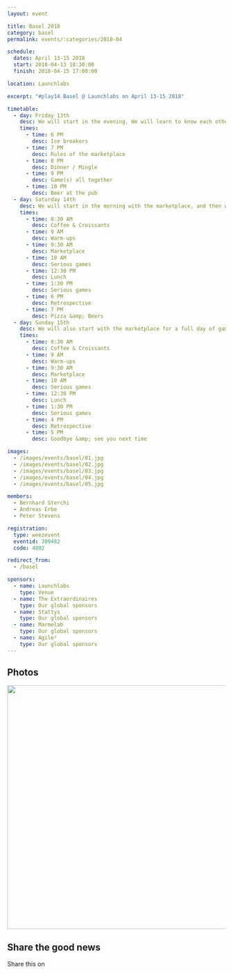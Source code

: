 ```yaml
---
layout: event

title: Basel 2018
category: basel
permalink: events/:categories/2018-04

schedule:
  dates: April 13-15 2018
  start: 2018-04-13 18:30:00
  finish: 2018-04-15 17:00:00

location: Launchlabs

excerpt: "#play14 Basel @ Launchlabs on April 13-15 2018"

timetable:
  - day: Friday 13th
    desc: We will start in the evening. We will learn to know each other and share a nice dinner all together.
    times:
      - time: 6 PM
        desc: Ice breakers
      - time: 7 PM
        desc: Rules of the marketplace
      - time: 8 PM
        desc: Dinner / Mingle
      - time: 9 PM
        desc: Game(s) all together
      - time: 10 PM
        desc: Beer at the pub
  - day: Saturday 14th
    desc: We will start in the morning with the marketplace, and then we will play games all day long.
    times:
      - time: 8:30 AM
        desc: Coffee & Croissants
      - time: 9 AM
        desc: Warm-ups
      - time: 9:30 AM
        desc: Marketplace
      - time: 10 AM
        desc: Serious games
      - time: 12:30 PM
        desc: Lunch
      - time: 1:30 PM
        desc: Serious games
      - time: 6 PM
        desc: Retrospective
      - time: 7 PM
        desc: Pizza &amp; Beers
  - day: Sunday 15th
    desc: We will also start with the marketplace for a full day of games. Whoever needs to catch a plane can leave earlier.
    times:
      - time: 8:30 AM
        desc: Coffee & Croissants
      - time: 9 AM
        desc: Warm-ups
      - time: 9:30 AM
        desc: Marketplace
      - time: 10 AM
        desc: Serious games
      - time: 12:30 PM
        desc: Lunch
      - time: 1:30 PM
        desc: Serious games
      - time: 4 PM
        desc: Retrospective
      - time: 5 PM
        desc: Goodbye &amp; see you next time

images:
  - /images/events/basel/01.jpg
  - /images/events/basel/02.jpg
  - /images/events/basel/03.jpg
  - /images/events/basel/04.jpg
  - /images/events/basel/05.jpg

members:
  - Bernhard Sterchi
  - Andreas Erbe
  - Peter Stevens

registration:
  type: weezevent
  eventid: 309482
  code: 4802

redirect_from:
  - /basel

sponsors:
  - name: Launchlabs
    type: Venue
  - name: The Extraordinaires
    type: Our global sponsors
  - name: Stattys
    type: Our global sponsors
  - name: Marmelab
    type: Our global sponsors
  - name: Agile²
    type: Our global sponsors
---
```


## Photos

<a href='https://photos.app.goo.gl/9fPzpslzRCUBEggN2' target="_blank">
  <img src='https://lh3.googleusercontent.com/Mt06nG2AqLYEesbWx5-C3sSjOQQ7_tgADNWCmPb2Wbfx1odtNR5aXZ_XjP3EDk71-buFvZQWrS8U8-jU8oFq46CXeyWOH7v8-MPckqXwRi5FYzPysTmjgzf2JI4RMAZzFhmOZoRf1x2LJlvsiw0-Iu0Lo0D7i3XFNAoXHST-d496ySXbScFt7JIULedIRaKsCgm2_SDcnHE7mTwciiyzNbTnI-NlYr-BXiqe2Sda6diR9KlEvseIuxfWsLeBFgmP_2W3ijtqs5zHBHwl3e8fswV6CU0TItwMmMpfehKHib8cJMvyVKmlgNIOTPFORBc49lsP15p06H-XgRTO3dEXr3ilLUDkn7x9M5LywpCkLPSWi013cYUb4YdTnDyaRhTqw8uvWDVwktM0--b3OpHouN8EtjhKSagQ-886hsoNpk_0NnT6IqNmVNYt-gfkfLErpFL69Gw2FzJC9DB07nMCSJZjNPpQ35WyTbHLd7RVgFh5RsNiAMkGL78Yw3md5EzvqimAp8Yj9UYE6SFgrTv0STLyCsqMRv-U3TfCKi_FG7ka2DDZUVe4VX26ns0IL8TXMg07YFTUPngFBRqhbxsQcKBmsYSe7BBj84N-CeEbbwHOh0LN1baJl7W4XYY2D3QPPGTyd0LeDca1s48ngWA2oRNoH8TuUDj0=w718-h404-no' width="560" />
</a>

## Share the good news

Share this on
<a target="_blank" href="https://twitter.com/home?status=Coming%20up%20%23play14%20Basel%20at%20LAUNCHLABS%20from%20April%2013%20to%2015%202018%0A%0Ahttp%3A//play14.org/events/basel/2018-04%0A%0A%23playfulness%20%23seriousgames%20%23facilitation%20%23change%20%23agile%20%23fun">
<i class='fa fa-twitter fa-2x fa-fw'></i>
</a>
<a target="_blank" href="https://www.facebook.com/sharer/sharer.php?u=http%3A//play14.org/events/basel/2018-04">
<i class='fa fa-facebook fa-2x fa-fw'></i>
</a>
<a target="_blank" href="https://www.linkedin.com/shareArticle?mini=true&url=http%3A//play14.org/events/basel/2018-04&title=Coming%20up%20%23play14%20Basel%20at%20LAUNCHLABS%20from%20April%2013%20to%2015%202018&summary=Coming%20up%20%23play14%20Basel%20at%20LAUNCHLABS%20from%20April%2013%20to%2015%202018%0A%0A%23playfulness%20%23seriousgames%20%23facilitation%20%23change%20%23agile%20%23fun&source=">
<i class='fa fa-linkedin fa-2x fa-fw'></i>
</a>
